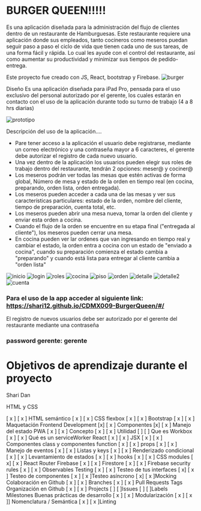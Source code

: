 # BURGER QUEEN!!!!!

Es una aplicación diseñada para la administración del flujo de clientes dentro de un restaurante de Hamburguesas.
Este restaurante requiere una aplicación donde sus empleados, tanto cocineros como meseros puedan seguir paso a paso el ciclo de vida que tienen cada uno de sus tareas, de una forma fácil y rápida. Lo cual les ayude con el control del restaurante, así como aumentar su productividad y minimizar sus tiempos de pedido-entrega.

Este proyecto fue creado con JS, React, bootstrap y Firebase. 
![burger](imgReadme/burger.png)


Diseño
Es una aplicación diseñada para iPad Pro, pensada para el uso exclusivo del personal autorizado por el gerente, los cuales estarán en contacto con el uso de la aplicación durante todo su turno de trabajo (4 a 8 hrs diarias)

![prototipo](imgReadme/prototipoFinal.png)

Descripción del uso de la aplicación....

* Pare tener acceso a la aplicación el usuario debe registrarse, mediante un correo electrónico y una contraseña mayor a 6 caracteres, el gerente debe autorizar el registro de cada nuevo usuario.
* Una vez dentro de la aplicación los usuarios pueden elegir sus roles de trabajo dentro del restaurante, tendrán 2 opciones: meser@ y cociner@ 
* Los meseros podrán ver todas las mesas que estén activas de forma global, Número de mesa y estado de la orden en tiempo real (en cocina, preparando, orden lista, orden entregada).
* Los meseros pueden acceder a cada una de las mesas y ver sus características particulares: estado de la orden, nombre del cliente, tiempo de preparación, cuenta total, etc.
* Los meseros pueden abrir una mesa nueva, tomar la orden del cliente y enviar esta orden a cocina.
* Cuando el flujo de la orden se encuentre en su etapa final ("entregada al cliente"), los meseros pueden cerrar una mesa.
* En cocina pueden ver lar ordenes que van ingresando en tiempo real y cambiar el estado, la orden entra a cocina con un estado de "enviado a cocina", cuando su preparación comienza el estado cambia a "preparando" y cuando está lista para entregar al cliente cambia a "orden lista" 

![inicio](imgReadme/bqInicio.png)
![login](imgReadme/bqLogin.png)
![roles](imgReadme/bqRoles.png)
![cocina](imgReadme/bqCocina.png)
![piso](imgReadme/bqPiso.png)
![orden](imgReadme/bqOrden.png)
![detalle](imgReadme/bqDetalle.png)
![detalle2](imgReadme/bqDetalle2.png)
![cuenta](imgReadme/bqCuenta.png)

### Para el uso de la app acceder al siguiente link: https://shari12.github.io/CDMX009-BurgerQueen/#/

El registro de nuevos usuarios debe ser autorizado por el gerente del restaurante mediante una contraseña 
### password  gerente: gerente 


# Objetivos de aprendizaje durante el proyecto 

Shari Dan

HTML y CSS

[ x ] [ x ] HTML semántico
[ x ] [ x ] CSS flexbox
[ x ] [ x ] Bootstrap
[ x ] [ x ] Maquetación
Frontend Development
[x] [ x ] Componentes
[x] [ x ] Manejo del estado
PWA
[ x ] [ x ] Concepto
[ x ] [ x ] Utilidad
[  ] [  ] Que es Workbox
[ x ] [ x ] Qué es un serviceWorker
React
[ x ] [ x ] JSX
[ x ] [ x ] Componentes class y componentes function
[ x ] [ x ] props
[ x ] [ x ] Manejo de eventos
[ x ] [ x ] Listas y keys
[ x ] [ x ] Renderizado condicional
[ x ] [ x ] Levantamiento de estados
[ x ] [ x ] hooks
[ x ] [ x ] CSS modules
[ x] [ x ] React Router
Firebase
[ x ] [ x ] Firestore
[ x ] [ x ] Firebase security rules
[ x ] [ x ] Observables
Testing
[ x ] [ x ] Testeo de tus interfaces
[ x] [ x ] Testeo de componentes
 [ x  ] [ x ]Testeo asíncrono
 [  x] [ x ]Mocking
Colaboración en Github
[ x ] [ x ] Branches
[ x ] [ x ] Pull Requests
 Tags
Organización en Github
[ x ] [ x ] Projects
[ ] [  ]Issues
[  ] [  ]Labels
 Milestones
Buenas prácticas de desarrollo
[ x ] [ x ] Modularización
[ x ] [ x ]] Nomenclatura / Semántica
[ x ] [ x ]Linting

